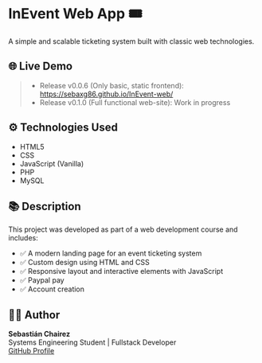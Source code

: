 # InEvent Web App 🎟️

A simple and scalable ticketing system built with classic web technologies.

## 🌐 Live Demo

> - Release v0.0.6 (Only basic, static frontend): https://sebaxg86.github.io/InEvent-web/
> - Release v0.1.0 (Full functional web-site): Work in progress

## ⚙️ Technologies Used

- HTML5
- CSS
- JavaScript (Vanilla)
- PHP
- MySQL

## 📚 Description

This project was developed as part of a web development course and includes:

- ✅ A modern landing page for an event ticketing system
- ✅ Custom design using HTML and CSS
- ✅ Responsive layout and interactive elements with JavaScript
- ✅ Paypal pay
- ✅ Account creation

## 👨‍💻 Author

**Sebastián Chairez**  
Systems Engineering Student | Fullstack Developer  
[GitHub Profile](https://github.com/sebaxg86)
